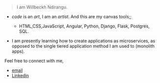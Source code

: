 > I am Willbeckh Ndirangu.

<!-- >there's more to code, than just Code</> -->
- *code* is an *art*, I am an *artist*.
And this are my canvas tools;; 
  - HTML,CSS,JavaScript, Angular, Python, Django, Flask, Postgres, SQL.

- I am presently learning how to create applications as microservices, as opposed to the single tiered application method I am used to (monolith apps).

Feel free to connect with me, 
- [email](ndiranguwillbeckh@gmail.com)
- [Linkedin](https://www.linkedin.com/in/willbeckh-ndirangu)
